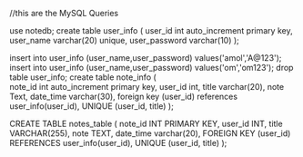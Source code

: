 
//this are the MySQL Queries 


use notedb;
create table user_info 
(
user_id int  auto_increment primary key,
user_name varchar(20) unique,
user_password varchar(10)
);


insert into user_info (user_name,user_password) values('amol','A@123');
insert into user_info (user_name,user_password) values('om','om123');
drop table user_info;
	create table note_info
	(	
		note_id int auto_increment  primary key,
		user_id int,
		title varchar(20),
		note Text,
		date_time varchar(30),
		foreign key (user_id) references user_info(user_id),
         UNIQUE (user_id, title)
	);
	
   

CREATE TABLE notes_table (
    note_id INT PRIMARY KEY,
    user_id INT,
    title VARCHAR(255),
    note TEXT,
    date_time varchar(20),
    FOREIGN KEY (user_id) REFERENCES user_info(user_id),
    UNIQUE (user_id, title)
);
